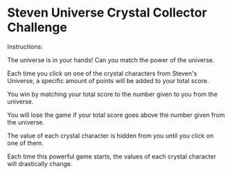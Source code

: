 <h1>Steven Universe Crystal Collector Challenge</h1>

Instructions:

The universe is in your hands! Can you match the power of the universe.

Each time you click on one of the crystal characters from Steven's Universe, a specific amount of
points will be added to your total score.

You win by matching your total score to the number given to you from the universe.

You will lose the game if your total score goes above the number given from the universe.

The value of each crystal character is hidden from you until you click on one of
them.

Each time this powerful game starts, the values of each crystal character will drastically change.
